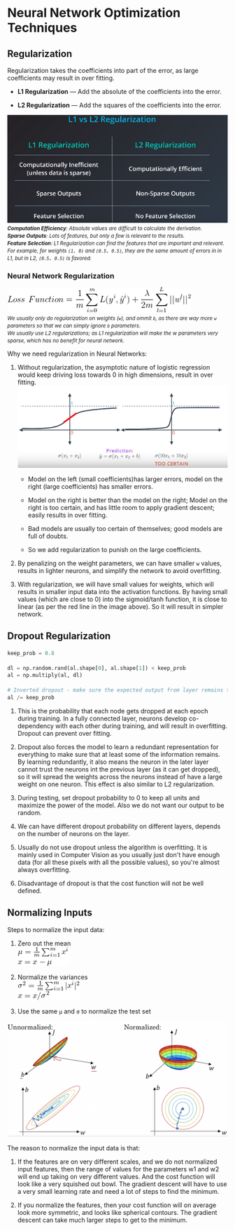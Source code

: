 # Neural Network Optimization Techniques

## Regularization
Regularization takes the coefficients into part of the error, as large coefficients may result in over fitting.

* **L1 Regularization** — Add the absolute of the coefficients into the error.

* **L2 Regularization** — Add the squares of the coefficients into the error.

![alt text](regularization_1.png) <br />
<small>***Computation Efficiency**: Absolute values are difficult to calculate the derivation. <br />*
***Sparse Outputs**: Lots of features, but only a few is relevant to the results. <br />*
***Feature Selection**: L1 Regularization can find the features that are important and relevant. For example, for weights `(1, 0)` and `(0.5, 0.5)`, they are the same amount of errors in in L1, but in L2, `(0.5, 0.5)` is favored. <br />*</small>

### Neural Network Regularization
![alt text](eqn_nn_regularization.png) <br />
<small>*We usually only do regularization on weights (`w`), and ommit `b`, as there are way more `w` parameters so that we can simply ignore `b` parameters. <br />
We usually use L2 regularizations; as L1 regularization will make the w parameters very sparse, which has no benefit for neural network.*</small>

Why we need regularization in Neural Networks:

1. Without regularization, the asymptotic nature of logistic regression would keep driving loss towards 0 in high dimensions, result in over fitting. <br />
![alt text](regularization_2.png)
    * Model on the left (small coefficients)has larger errors, model on the right (large coefficients) has smaller errors.

    * Model on the right is better than the model on the right; Model on the right is too certain, and has little room to apply gradient descent; easily results in over fitting.

    * Bad models are usually too certain of themselves; good models are full of doubts.

    * So we add regularization to punish on the large coefficients.

2. By penalizing on the weight parameters, we can have smaller `w` values, results in lighter neurons, and simplify the network to avoid overfitting.

3. With regularization, we will have small values for weights, which will results in smaller input data into the activation functions. By having small values (which are close to 0) into the sigmoid/tanh function, it is close to linear (as per the red line in the image above). So it will result in simpler network.

## Dropout Regularization
```python
keep_prob = 0.8

dl = np.random.rand(al.shape[0], al.shape[1]) < keep_prob
al = np.multiply(al, dl)

# Inverted dropout - make sure the expected output from layer remains the same, which makes test easier as there is no scaling problem
al /= keep_prob
```
1. This is the probability that each node gets dropped at each epoch during training. In a fully connected layer, neurons develop co-dependency with each other during training, and will result in overfitting. Dropout can prevent over fitting.

2. Dropout also forces the model to learn a redundant representation for everything to make sure that at least some of the information remains. By learning redundantly, it also means the neuron in the later layer cannot trust the neurons int the previous layer (as it can get dropped), so it will spread the weights across the neurons instead of have a large weight on one neuron. This effect is also similar to L2 regularization.

4. During testing, set dropout probability to 0 to keep all units and maximize the power of the model. Also we do not want our output to be random.

5. We can have different dropout probability on different layers, depends on the number of neurons on the layer.

6. Usually do not use dropout unless the algorithm is overfitting. It is mainly used in Computer Vision as you usually just don't have enough data (for all these pixels with all the possible values), so you're almost always overfitting.

7. Disadvantage of dropout is that the cost function will not be well defined.

## Normalizing Inputs
Steps to normalize the input data:

1. Zero out the mean <br />
![alt text](eqn_mean.png)

2. Normalize the variances <br />
![alt text](eqn_var.png)

3. Use the same `μ` and `σ` to normalize the test set

![alt text](normalize.png)

The reason to normalize the input data is that:
1. If the features are on very different scales, and we do not normalized input features, then the range of values for the parameters w1 and w2 will end up taking on very different values. And the cost function will look like a very squished out bowl. The gradient descent will have to use a very small learning rate and need a lot of steps to find the minimum.

2. If you normalize the features, then your cost function will on average look more symmetric, and looks like spherical contours. The gradient descent can take much larger steps to get to the minimum.